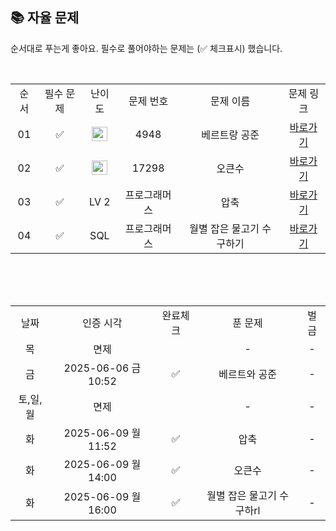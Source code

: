 
## 📚 자율 문제

순서대로 푸는게 좋아요.
필수로 풀어야하는 문제는 (✅ 체크표시) 했습니다.

<br/>
<table>
  <tr>
    <td align="center">순서</td>
    <td align="center">필수 문제</td>
    <td align="center">난이도</td>
    <td align="center">문제 번호</td>
    <td align="center">문제 이름</td>
    <td align="center">문제 링크</td>
  </tr>
  <tr>
    <td align="center">01</td>
    <td align="center">✅</td>
    <td align="center"><img height="23px" width="25px" src="https://d2gd6pc034wcta.cloudfront.net/tier/9.svg"></td>
    <td align="center">4948</td>
    <td align="center">베르트랑 공준</td>
    <td align="center"><a href="https://www.acmicpc.net/problem/4948">바로가기</a></td>
  </tr>
  <tr>
    <td align="center">02</td>
    <td align="center">✅</td>
    <td align="center"><img height="23px" width="25px" src="https://d2gd6pc034wcta.cloudfront.net/tier/12.svg"></td>
    <td align="center">17298</td>
    <td align="center">오큰수</td>
    <td align="center"><a href="https://www.acmicpc.net/problem/17298">바로가기</a></td>
  </tr>
    <tr>
    <td align="center">03</td>
    <td align="center">✅</td>
    <td align="center">LV 2</td>
    <td align="center">프로그래머스</td>
    <td align="center">압축</td>
    <td align="center"><a href="https://school.programmers.co.kr/learn/courses/30/lessons/17684">바로가기</a></td>
  </tr>
  <tr>
    <td align="center">04</td>
    <td align="center">✅</td>
    <td align="center">SQL</td>
    <td align="center">프로그래머스</td>
    <td align="center">월별 잡은 물고기 수 구하기</td>
    <td align="center"><a href="https://school.programmers.co.kr/learn/courses/30/lessons/293260">바로가기</a></td>
  </tr>
</table>
<br/><br/>

<br>

<table>
  <tr>
    <td align="center">날짜</td>
    <td align="center">인증 시각</td>
    <td align="center">완료체크</td>
    <td align="center">푼 문제</td>
    <td align="center">벌금</td>
  </tr>
  <tr>
    <td align="center">목</td>
    <td align="center">면제</td>
    <td align="center"></td>
    <td align="center">-</td>
    <td align="center">-</td>
  </tr>
  <tr>
    <td align="center">금</td>
    <td align="center">2025-06-06 금 10:52</td>
    <td align="center">✅</td>
    <td align="center">베르트와 공준 </td>
    <td align="center">-</td>
  </tr>
  <tr>
    <td align="center">토,일,월</td>
    <td align="center">면제</td>
    <td align="center"></td>
    <td align="center">-</td>
    <td align="center">-</td>
  </tr>
  <tr>
    <td align="center">화</td>
    <td align="center">2025-06-09 월 11:52</td>
    <td align="center">✅</td>
    <td align="center">압축 </td>
    <td align="center">-</td>
  </tr>
  <tr>
    <td align="center">화</td>
    <td align="center">2025-06-09 월 14:00</td>
    <td align="center">✅</td>
    <td align="center">오큰수 </td>
    <td align="center">-</td>
  </tr>
  <tr>
    <td align="center">화</td>
    <td align="center">2025-06-09 월 16:00</td>
    <td align="center">✅</td>
    <td align="center">월별 잡은 물고기 수 구하rl</td>
    <td align="center">-</td>
  </tr>
</table>
